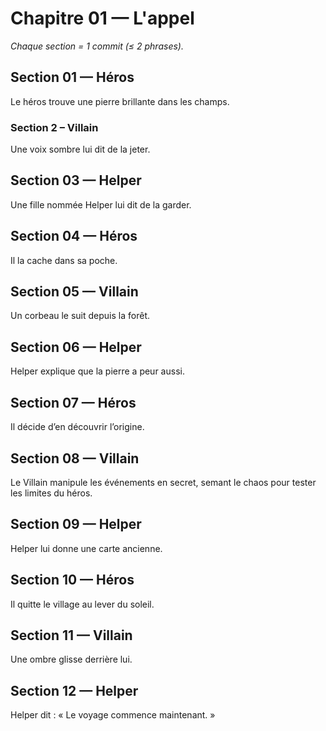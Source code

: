 # Chapitre 01 — L'appel

_Chaque section = 1 commit (≤ 2 phrases)._

## Section 01 — Héros
Le héros trouve une pierre brillante dans les champs.

### Section 2 – Villain
Une voix sombre lui dit de la jeter.

## Section 03 — Helper
Une fille nommée Helper lui dit de la garder.

## Section 04 — Héros
Il la cache dans sa poche.

## Section 05 — Villain
<!-- Écrivez ici (≤ 2 phrases). -->
Un corbeau le suit depuis la forêt.

## Section 06 — Helper
Helper explique que la pierre a peur aussi.

## Section 07 — Héros
Il décide d’en découvrir l’origine.

## Section 08 — Villain
<!-- Écrivez ici (≤ 2 phrases). -->
Le Villain manipule les événements en secret, semant le chaos pour tester les limites du héros.

## Section 09 — Helper
Helper lui donne une carte ancienne.

## Section 10 — Héros
Il quitte le village au lever du soleil.

## Section 11 — Villain
<!-- Écrivez ici (≤ 2 phrases). -->
Une ombre glisse derrière lui.

## Section 12 — Helper
Helper dit : « Le voyage commence maintenant. »
